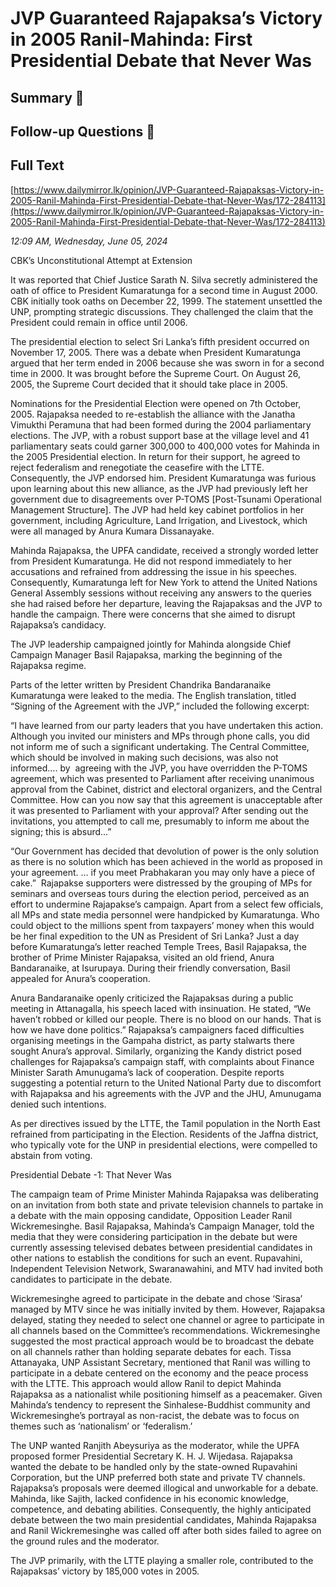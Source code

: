 # JVP Guaranteed Rajapaksa’s Victory in 2005 Ranil-Mahinda:  First Presidential Debate that Never Was

## Summary 🤖



## Follow-up Questions 🤖



## Full Text

[https://www.dailymirror.lk/opinion/JVP-Guaranteed-Rajapaksas-Victory-in-2005-Ranil-Mahinda-First-Presidential-Debate-that-Never-Was/172-284113](https://www.dailymirror.lk/opinion/JVP-Guaranteed-Rajapaksas-Victory-in-2005-Ranil-Mahinda-First-Presidential-Debate-that-Never-Was/172-284113)

*12:09 AM, Wednesday, June 05, 2024*

CBK’s Unconstitutional Attempt at Extension

It was reported that Chief Justice Sarath N. Silva secretly administered the oath of office to President Kumaratunga for a second time in August 2000. CBK initially took oaths on December 22, 1999. The statement unsettled the UNP, prompting strategic discussions. They challenged the claim that the President could remain in office until 2006.

The presidential election to select Sri Lanka’s fifth president occurred on November 17, 2005. There was a debate when President Kumaratunga argued that her term ended in 2006 because she was sworn in for a second time in 2000. It was brought before the Supreme Court. On August 26, 2005, the Supreme Court decided that it should take place in 2005.

Nominations for the Presidential Election were opened on 7th October, 2005. Rajapaksa needed to re-establish the alliance with the Janatha Vimukthi Peramuna that had been formed during the 2004 parliamentary elections. The JVP, with a robust support base at the village level and 41 parliamentary seats could garner 300,000 to 400,000 votes for Mahinda in the 2005 Presidential election. In return for their support, he agreed to reject federalism and renegotiate the ceasefire with the LTTE. Consequently, the JVP endorsed him. President Kumaratunga was furious upon learning about this new alliance, as the JVP had previously left her government due to disagreements over P-TOMS [Post-Tsunami Operational Management Structure]. The JVP had held key cabinet portfolios in her government, including Agriculture, Land Irrigation, and Livestock, which were all managed by Anura Kumara Dissanayake.

Mahinda Rajapaksa, the UPFA candidate, received a strongly worded letter from President Kumaratunga. He did not respond immediately to her accusations and refrained from addressing the issue in his speeches. Consequently, Kumaratunga left for New York to attend the United Nations General Assembly sessions without receiving any answers to the queries she had raised before her departure, leaving the Rajapaksas and the JVP to handle the campaign. There were concerns that she aimed to disrupt Rajapaksa’s candidacy.

The JVP leadership campaigned jointly for Mahinda alongside Chief Campaign Manager Basil Rajapaksa, marking the beginning of the Rajapaksa regime.

Parts of the letter written by President Chandrika Bandaranaike Kumaratunga were leaked to the media. The English translation, titled “Signing of the Agreement with the JVP,” included the following excerpt:

“I have learned from our party leaders that you have undertaken this action. Although you invited our ministers and MPs through phone calls, you did not inform me of such a significant undertaking. The Central Committee, which should be involved in making such decisions, was also not informed…. by  agreeing with the JVP, you have overridden the P-TOMS agreement, which was presented to Parliament after receiving unanimous approval from the Cabinet, district and electoral organizers, and the Central Committee. How can you now say that this agreement is unacceptable after it was presented to Parliament with your approval? After sending out the invitations, you attempted to call me, presumably to inform me about the signing; this is absurd...”

“Our Government has decided that devolution of power is the only solution as there is no solution which has been achieved in the world as proposed in your agreement. … if you meet Prabhakaran you may only have a piece of cake.”  Rajapakse supporters were distressed by the grouping of MPs for seminars and overseas tours during the election period, perceived as an effort to undermine Rajapakse’s campaign. Apart from a select few officials, all MPs and state media personnel were handpicked by Kumaratunga. Who could object to the millions spent from taxpayers’ money when this would be her final expedition to the UN as President of Sri Lanka? Just a day before Kumaratunga’s letter reached Temple Trees, Basil Rajapaksa, the brother of Prime Minister Rajapaksa, visited an old friend, Anura Bandaranaike, at Isurupaya. During their friendly conversation, Basil appealed for Anura’s cooperation.

Anura Bandaranaike openly criticized the Rajapaksas during a public meeting in Attanagalla, his speech laced with insinuation. He stated, “We haven’t robbed or killed our people. There is no blood on our hands. That is how we have done politics.” Rajapaksa’s campaigners faced difficulties organising meetings in the Gampaha district, as party stalwarts there sought Anura’s approval. Similarly, organizing the Kandy district posed challenges for Rajapaksa’s campaign staff, with complaints about Finance Minister Sarath Amunugama’s lack of cooperation. Despite reports suggesting a potential return to the United National Party due to discomfort with Rajapaksa and his agreements with the JVP and the JHU, Amunugama denied such intentions.

As per directives issued by the LTTE, the Tamil population in the North East refrained from participating in the Election. Residents of the Jaffna district, who typically vote for the UNP in presidential elections, were compelled to abstain from voting.

Presidential Debate -1: That Never Was

The campaign team of Prime Minister Mahinda Rajapaksa was deliberating on an invitation from both state and private television channels to partake in a debate with the main opposing candidate, Opposition Leader Ranil Wickremesinghe. Basil Rajapaksa, Mahinda’s Campaign Manager, told the media that they were considering participation in the debate but were currently assessing televised debates between presidential candidates in other nations to establish the conditions for such an event. Rupavahini, Independent Television Network, Swaranawahini, and MTV had invited both candidates to participate in the debate.

Wickremesinghe agreed to participate in the debate and chose ‘Sirasa’ managed by MTV since he was initially invited by them. However, Rajapaksa delayed, stating they needed to select one channel or agree to participate in all channels based on the Committee’s recommendations. Wickremesinghe suggested the most practical approach would be to broadcast the debate on all channels rather than holding separate debates for each. Tissa Attanayaka, UNP Assistant Secretary, mentioned that Ranil was willing to participate in a debate centered on the economy and the peace process with the LTTE. This approach would allow Ranil to depict Mahinda Rajapaksa as a nationalist while positioning himself as a peacemaker. Given Mahinda’s tendency to represent the Sinhalese-Buddhist community and Wickremesinghe’s portrayal as non-racist, the debate was to focus on themes such as ‘nationalism’ or ‘federalism.’

The UNP wanted Ranjith Abeysuriya as the moderator, while the UPFA proposed former Presidential Secretary K. H. J. Wijedasa. Rajapaksa wanted the debate to be handled only by the state-owned Rupavahini Corporation, but the UNP preferred both state and private TV channels. Rajapaksa’s proposals were deemed illogical and unworkable for a debate. Mahinda, like Sajith, lacked confidence in his economic knowledge, competence, and debating abilities. Consequently, the highly anticipated debate between the two main presidential candidates, Mahinda Rajapaksa and Ranil Wickremesinghe was called off after both sides failed to agree on the ground rules and the moderator.

The JVP primarily, with the LTTE playing a smaller role, contributed to the Rajapaksas’ victory by 185,000 votes in 2005.

